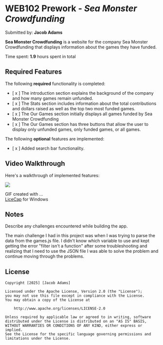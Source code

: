 # WEB102 Prework - _Sea Monster Crowdfunding_

Submitted by: **Jacob Adams**

**Sea Monster Crowdfunding** is a website for the company Sea Monster Crowdfunding that displays information about the games they have funded.

Time spent: **1.9** hours spent in total

## Required Features

The following **required** functionality is completed:

- [ x ] The introduction section explains the background of the company and how many games remain unfunded.
- [ x ] The Stats section includes information about the total contributions and dollars raised as well as the top two most funded games.
- [ x ] The Our Games section initially displays all games funded by Sea Monster Crowdfunding
- [ x ] The Our Games section has three buttons that allow the user to display only unfunded games, only funded games, or all games.

The following **optional** features are implemented:

- [ x ] Added search bar functionality.

## Video Walkthrough

Here's a walkthrough of implemented features:

![]([https://github.com/JacobA12/web102_prework/blob/main/assets/forSubmission.gif])

GIF created with ...  
[LiceCap](https://www.cockos.com/licecap/) for Windows

## Notes

Describe any challenges encountered while building the app.

The main challenge I had in this project was when I was trying to parse the data from the games.js file. I
didn't know which variable to use and kept getting the error "filter isn't a function" after some troubleshooting
and realizing that I need to use the JSON file I was able to solve the problem and continue moving through the problems.

## License

    Copyright [2025] [Jacob Adams]

    Licensed under the Apache License, Version 2.0 (the "License");
    you may not use this file except in compliance with the License.
    You may obtain a copy of the License at

        http://www.apache.org/licenses/LICENSE-2.0

    Unless required by applicable law or agreed to in writing, software
    distributed under the License is distributed on an "AS IS" BASIS,
    WITHOUT WARRANTIES OR CONDITIONS OF ANY KIND, either express or implied.
    See the License for the specific language governing permissions and
    limitations under the License.

